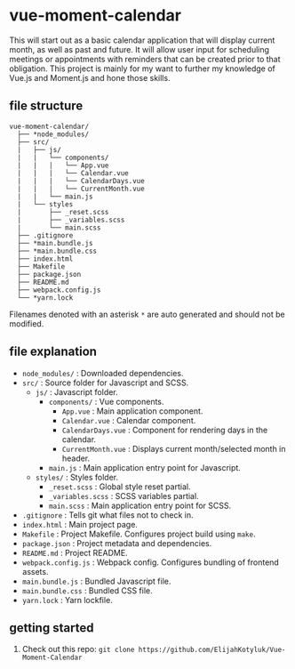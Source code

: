 # vue-moment-calendar

This will start out as a basic calendar application that will display current month, as well as past and future. It will allow user input for scheduling meetings or appointments with reminders that can be created prior to that obligation. This project is mainly for my want to further my knowledge of Vue.js and Moment.js and hone those skills.

## file structure

```
vue-moment-calendar/
  ├── *node_modules/
  ├── src/
  |   ├── js/
  |   |   └── components/
  |   |   |   └── App.vue
  |   |   |   └── Calendar.vue
  |   |   |   └── CalendarDays.vue
  |   |   |   └── CurrentMonth.vue        
  |   |   └── main.js
  |   └── styles
  |       ├── _reset.scss
  |       ├── _variables.scss
  |       └── main.scss
  ├── .gitignore
  ├── *main.bundle.js
  ├── *main.bundle.css
  ├── index.html
  ├── Makefile
  ├── package.json
  ├── README.md
  ├── webpack.config.js
  └── *yarn.lock

```

Filenames denoted with an asterisk `*` are auto generated and should not be modified.

## file explanation

- `node_modules/` : Downloaded dependencies.
- `src/` : Source folder for Javascript and SCSS.
  - `js/` : Javascript folder.
    - `components/` : Vue components.
      - `App.vue` : Main application component.
      - `Calendar.vue` : Calendar component.
      - `CalendarDays.vue` : Component for rendering days in the calendar.
      - `CurrentMonth.vue` : Displays current month/selected month in header.
    - `main.js` : Main application entry point for Javascript.
  - `styles/` : Styles folder.
    - `_reset.scss` : Global style reset partial.
    - `_variables.scss` : SCSS variables partial.
    - `main.scss` : Main application entry point for SCSS.
- `.gitignore` : Tells git what files not to check in.
- `index.html` : Main project page.
- `Makefile` : Project Makefile. Configures project build using `make`.
- `package.json` : Project metadata and dependencies.
- `README.md` : Project README.
- `webpack.config.js` : Webpack config. Configures bundling of frontend assets.
- `main.bundle.js` : Bundled Javascript file.
- `main.bundle.css` : Bundled CSS file.
- `yarn.lock` : Yarn lockfile.

## getting started

1. Check out this repo: `git clone https://github.com/ElijahKotyluk/Vue-Moment-Calendar`
